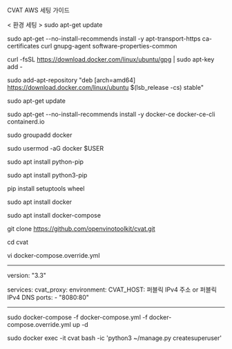 CVAT AWS 세팅 가이드

< 환경 세팅 >
sudo apt-get update

sudo apt-get --no-install-recommends install -y apt-transport-https ca-certificates curl gnupg-agent software-properties-common

curl -fsSL https://download.docker.com/linux/ubuntu/gpg | sudo apt-key add -

sudo add-apt-repository "deb [arch=amd64] https://download.docker.com/linux/ubuntu $(lsb_release -cs) stable"

sudo apt-get update

sudo apt-get --no-install-recommends install -y docker-ce docker-ce-cli containerd.io


sudo groupadd docker

sudo usermod -aG docker $USER


sudo apt install python-pip

sudo apt install python3-pip

pip install setuptools wheel

sudo apt install docker

sudo apt install docker-compose



git clone https://github.com/openvinotoolkit/cvat.git

cd cvat

vi docker-compose.override.yml

-------------------
version: "3.3"

services:
  cvat_proxy:
    environment:
      CVAT_HOST: 퍼블릭 IPv4 주소 or 퍼블릭 IPv4 DNS
    ports:
      - "8080:80"

------------------------

sudo docker-compose -f docker-compose.yml -f docker-compose.override.yml up -d

sudo docker exec -it cvat bash -ic 'python3 ~/manage.py createsuperuser'

